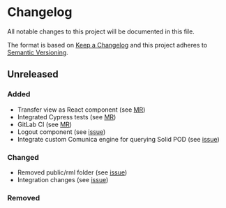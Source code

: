 # Changelog

All notable changes to this project will be documented in this file.

The format is based on [Keep a Changelog](http://keepachangelog.com/en/1.0.0/)
and this project adheres to [Semantic Versioning](http://semver.org/spec/v2.0.0.html).

## Unreleased

### Added

- Transfer view as React component (see [MR](https://gitlab.ilabt.imec.be/prov4itdata-dapsi/ui/-/merge_requests/1))
- Integrated Cypress tests (see [MR](https://gitlab.ilabt.imec.be/prov4itdata-dapsi/ui/-/merge_requests/2))
- GitLab CI (see [MR](https://gitlab.ilabt.imec.be/prov4itdata-dapsi/ui/-/merge_requests/5))
- Logout component (see [issue](https://gitlab.ilabt.imec.be/prov4itdata-dapsi/ui/-/issues/19))
- Integrate custom Comunica engine for querying Solid POD (see [issue](https://gitlab.ilabt.imec.be/prov4itdata-dapsi/ui/-/issues/23))
 
### Changed

- Removed public/rml folder (see [issue](https://gitlab.ilabt.imec.be/prov4itdata-dapsi/ui/-/issues/6))
- Integration changes (see [issue](https://gitlab.ilabt.imec.be/prov4itdata-dapsi/ui/-/issues/18))

### Removed
